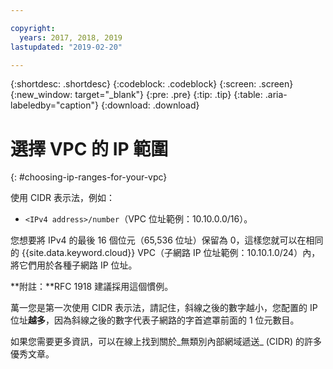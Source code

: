 ```yaml
---

copyright:
  years: 2017, 2018, 2019
lastupdated: "2019-02-20"

---
```


{:shortdesc: .shortdesc}
{:codeblock: .codeblock}
{:screen: .screen}
{:new_window: target="_blank"}
{:pre: .pre}
{:tip: .tip}
{:table: .aria-labeledby="caption"}
{:download: .download}


# 選擇 VPC 的 IP 範圍
{: #choosing-ip-ranges-for-your-vpc}

使用 CIDR 表示法，例如：

* `<IPv4 address>/number`（VPC 位址範例：10.10.0.0/16）。

您想要將 IPv4 的最後 16 個位元（65,536 位址）保留為 0，這樣您就可以在相同的 {{site.data.keyword.cloud}} VPC（子網路 IP 位址範例：10.10.1.0/24）內，將它們用於各種子網路 IP 位址。

**附註：**RFC 1918 建議採用這個慣例。

萬一您是第一次使用 CIDR 表示法，請記住，斜線之後的數字越小，您配置的 IP 位址**越多**，因為斜線之後的數字代表子網路的字首遮罩前面的 1 位元數目。

如果您需要更多資訊，可以在線上找到關於_無類別內部網域遞送_ (CIDR) 的許多優秀文章。
